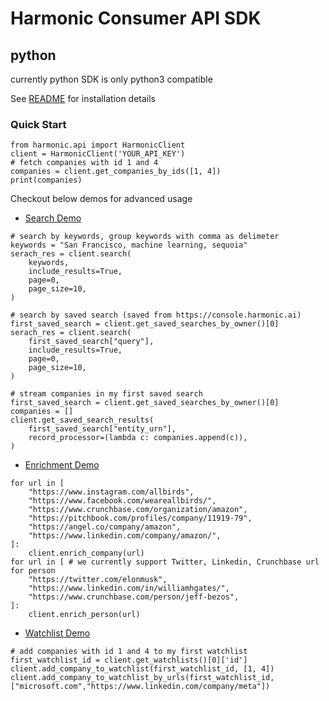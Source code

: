 # Harmonic Consumer API SDK

## python
currently python SDK is only python3 compatible

See [README](python/README.md) for installation details

### Quick Start
```
from harmonic.api import HarmonicClient
client = HarmonicClient('YOUR_API_KEY')
# fetch companies with id 1 and 4
companies = client.get_companies_by_ids([1, 4])
print(companies)
```

Checkout below demos for advanced usage
* [Search Demo](python/search_demo.py) 
```
# search by keywords, group keywords with comma as delimeter
keywords = "San Francisco, machine learning, sequoia"
serach_res = client.search(
    keywords,
    include_results=True,
    page=0,
    page_size=10,
)
```
```
# search by saved search (saved from https://console.harmonic.ai)
first_saved_search = client.get_saved_searches_by_owner()[0]
serach_res = client.search(
    first_saved_search["query"],
    include_results=True,
    page=0,
    page_size=10,
)
```
```
# stream companies in my first saved search
first_saved_search = client.get_saved_searches_by_owner()[0]
companies = []
client.get_saved_search_results(
    first_saved_search["entity_urn"],
    record_processor=(lambda c: companies.append(c)),
)
```
* [Enrichment Demo](python/enrichment_demo.py)
```
for url in [
    "https://www.instagram.com/allbirds",
    "https://www.facebook.com/weareallbirds/",
    "https://www.crunchbase.com/organization/amazon",
    "https://pitchbook.com/profiles/company/11919-79",
    "https://angel.co/company/amazon",
    "https://www.linkedin.com/company/amazon/",
]:
    client.enrich_company(url)
for url in [ # we currently support Twitter, Linkedin, Crunchbase url for person
    "https://twitter.com/elonmusk",
    "https://www.linkedin.com/in/williamhgates/",
    "https://www.crunchbase.com/person/jeff-bezos",
]:
    client.enrich_person(url)
```
* [Watchlist Demo](python/watchlist_demo.py) 
```
# add companies with id 1 and 4 to my first watchlist
first_watchlist_id = client.get_watchlists()[0]['id']
client.add_company_to_watchlist(first_watchlist_id, [1, 4])
client.add_company_to_watchlist_by_urls(first_watchlist_id, ["microsoft.com","https://www.linkedin.com/company/meta"])
```
